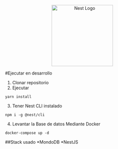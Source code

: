 <p align="center">
  <a href="http://nestjs.com/" target="blank"><img src="https://nestjs.com/img/logo-small.svg" width="200" alt="Nest Logo" /></a>
</p>

#Ejecutar en desarrollo
1. Clonar repositorio
2. Ejecutar
```
yarn install
```
3. Tener Nest CLI instalado

```
npm i -g @nest/cli
```

4. Levantar la Base de datos Mediante Docker

```
docker-compose up -d
```


##Stack usado
*MondoDB
*NestJS